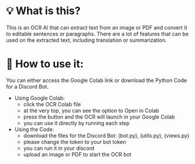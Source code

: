 # 💡 What is this?
This is an OCR AI that can extract text from an image or PDF and convert it to editable sentences or paragraphs. There are a lot of features that can be used on the extracted text, including translation or summarization.

# 📝 How to use it:
You can either access the Google Colab link or download the Python Code for a Discord Bot.
- Using Google Colab:
    - click the OCR Colab file
    - at the very top, you can see the option to Open in Colab
    - press the button and the OCR will launch in your Google Colab
    - you can use it directly by running each step 
- Using the Code:
    - download the files for the Discord Bot: (bot.py), (utils.py), (views.py)
    - please change the token to your bot token
    - you can run it in your discord
    - upload an image or PDF to start the OCR bot

